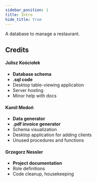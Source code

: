 ```yaml
---
sidebar_position: 1
title: Intro
hide_title: true
---
```


A database to manage a restaurant.
## Credits

#### Julisz Kościołek

* **Database schema**
* **.sql code**
* Desktop table-viewing application
* Server hosting
* Minor help with docs

#### Kamil Medoń
* **Data generator**
* **.pdf invoice generator**
* Schema visualization
* Desktop application for adding clients
* Unused procedures and functions

#### Grzegorz Nessler
* **Project documentation**
* Role definitions
* Code cleanup, housekeeping